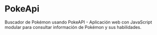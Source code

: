 # PokeApi
Buscador de Pokémon usando PokeAPI - Aplicación web con JavaScript modular para consultar información de Pokémon y sus habilidades.
